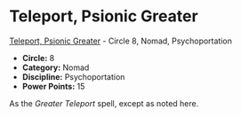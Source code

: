 # Teleport, Psionic Greater

[Teleport, Psionic Greater](/Psionics/T/TeleportPsionicGreater.md) - Circle 8, Nomad, Psychoportation

- **Circle:** 8
- **Category:** Nomad
- **Discipline:** Psychoportation
- **Power Points:** 15

As the *Greater Teleport* spell, except as noted here.
